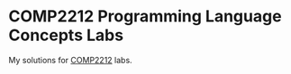 COMP2212 Programming Language Concepts Labs
===========================================

My solutions for [COMP2212](1) labs.

[1]: http://www.ecs.soton.ac.uk/module/COMP2212
